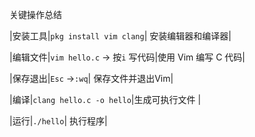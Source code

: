 关键操作总结

|安装工具|`pkg install vim clang`| 安装编辑器和编译器|<br>

|编辑文件|`vim hello.c` → 按`i` 写代码|使用 Vim 编写 C 代码|<br>

|保存退出|`Esc` →`:wq`| 保存文件并退出Vim|<br>

|编译|`clang hello.c -o hello`|生成可执行文件                 |<br>

|运行|`./hello`| 执行程序|<br>
